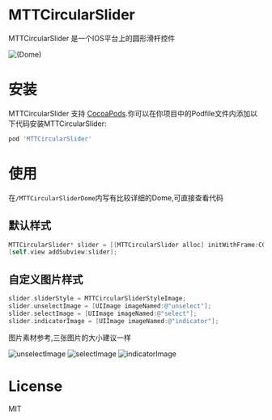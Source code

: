 # MTTCircularSlider

MTTCircularSlider 是一个IOS平台上的圆形滑杆控件

![(Dome)](http://ww1.sinaimg.cn/large/abb730d0gw1f1wg2u3h3dg208w0fs4qp.gif)

# 安装

MTTCircularSlider 支持 [CocoaPods](http://cocoapods.org).你可以在你项目中的Podfile文件内添加以下代码安装MTTCircularSlider:

```ruby
pod 'MTTCircularSlider'
```

# 使用

在`/MTTCircularSliderDome`内写有比较详细的Dome,可直接查看代码

## 默认样式
``` objectivec
MTTCircularSlider* slider = [[MTTCircularSlider alloc] initWithFrame:CGRectMake(100, 100, 200, 200)];
[self.view addSubview:slider];
```
## 自定义图片样式
``` objectivec
slider.sliderStyle = MTTCircularSliderStyleImage;
slider.unselectImage = [UIImage imageNamed:@"unselect"];
slider.selectImage = [UIImage imageNamed:@"select"];
slider.indicatorImage = [UIImage imageNamed:@"indicator"];
```
图片素材参考,三张图片的大小建议一样

![unselectImage](http://7xrv0w.com1.z0.glb.clouddn.com/unselect%402x.png?imageView/2/w/200/)
![selectImage](http://7xrv0w.com1.z0.glb.clouddn.com/select%402x.png?imageView/2/w/200/)
![indicatorImage](http://7xrv0w.com1.z0.glb.clouddn.com/indicator%402x.png?imageView/2/w/200/)

# License

MIT
